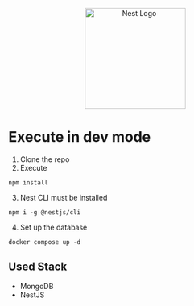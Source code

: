<p align="center">
  <a href="http://nestjs.com/" target="blank"><img src="https://nestjs.com/img/logo-small.svg" width="200" alt="Nest Logo" /></a>
</p>

# Execute in dev mode

1. Clone the repo
2. Execute

```
npm install
```

3. Nest CLI must be installed

```
npm i -g @nestjs/cli
```

4. Set up the database

```
docker compose up -d
```

## Used Stack

- MongoDB
- NestJS
